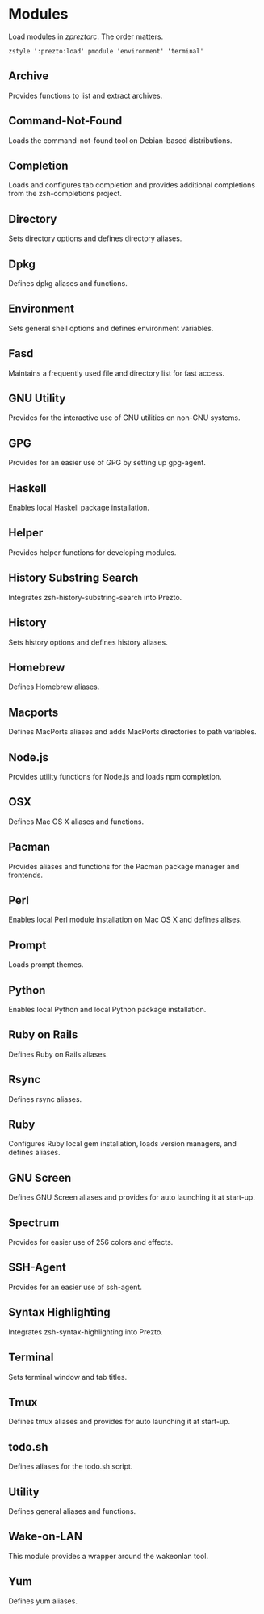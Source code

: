 Modules
=======

Load modules in *zpreztorc*. The order matters.

    zstyle ':prezto:load' pmodule 'environment' 'terminal'

Archive
-------

Provides functions to list and extract archives.

Command-Not-Found
-----------------

Loads the command-not-found tool on Debian-based distributions.

Completion
----------

Loads and configures tab completion and provides additional completions from
the zsh-completions project.

Directory
---------

Sets directory options and defines directory aliases.

Dpkg
----

Defines dpkg aliases and functions.

Environment
-----------

Sets general shell options and defines environment variables.

Fasd
----

Maintains a frequently used file and directory list for fast access.

GNU Utility
-----------

Provides for the interactive use of GNU utilities on non-GNU systems.

GPG
---------

Provides for an easier use of GPG by setting up gpg-agent.

Haskell
-------

Enables local Haskell package installation.

Helper
------

Provides helper functions for developing modules.

History Substring Search
------------------------

Integrates zsh-history-substring-search into Prezto.

History
-------

Sets history options and defines history aliases.

Homebrew
--------

Defines Homebrew aliases.

Macports
--------

Defines MacPorts aliases and adds MacPorts directories to path variables.

Node.js
-------

Provides utility functions for Node.js and loads npm completion.

OSX
---

Defines Mac OS X aliases and functions.

Pacman
------

Provides aliases and functions for the Pacman package manager and frontends.

Perl
----

Enables local Perl module installation on Mac OS X and defines alises.

Prompt
------

Loads prompt themes.

Python
------

Enables local Python and local Python package installation.

Ruby on Rails
-------------

Defines Ruby on Rails aliases.

Rsync
-----

Defines rsync aliases.

Ruby
----

Configures Ruby local gem installation, loads version managers, and defines
aliases.

GNU Screen
----------

Defines GNU Screen aliases and provides for auto launching it at start-up.

Spectrum
--------

Provides for easier use of 256 colors and effects.

SSH-Agent
---------

Provides for an easier use of ssh-agent.

Syntax Highlighting
-------------------

Integrates zsh-syntax-highlighting into Prezto.

Terminal
--------

Sets terminal window and tab titles.

Tmux
----

Defines tmux aliases and provides for auto launching it at start-up.

todo.sh
--------

Defines aliases for the todo.sh script.

Utility
-------

Defines general aliases and functions.

Wake-on-LAN
-----------

This module provides a wrapper around the wakeonlan tool.

Yum
---

Defines yum aliases.

